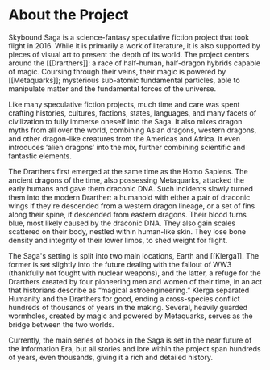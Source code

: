 # About the Project

Skybound Saga is a science-fantasy speculative fiction project that took flight in 2016. While it is primarily a work of literature, it is also supported by pieces of visual art to present the depth of its world. The project centers around the [[Drarthers]]: a race of half-human, half-dragon hybrids capable of magic. Coursing through their veins, their magic is powered by [[Metaquarks]]; mysterious sub-atomic fundamental particles, able to manipulate matter and the fundamental forces of the universe.

Like many speculative fiction projects, much time and care was spent crafting histories, cultures, factions, states, languages, and many facets of civilization to fully immerse oneself into the Saga. It also mixes dragon myths from all over the world, combining Asian dragons, western dragons, and other dragon-like creatures from the Americas and Africa. It even introduces ‘alien dragons’ into the mix, further combining scientific and fantastic elements.

The Drarthers first emerged at the same time as the Homo Sapiens. The ancient dragons of the time, also possessing Metaquarks, attacked the early humans and gave them draconic DNA. Such incidents slowly turned them into the modern Drarther: a humanoid with either a pair of draconic wings if they're descended from a western dragon lineage, or a set of fins along their spine, if descended from eastern dragons. Their blood turns blue, most likely caused by the draconic DNA. They also gain scales scattered on their body, nestled within human-like skin. They lose bone density and integrity of their lower limbs, to shed weight for flight.

The Saga's setting is split into two main locations, Earth and [[Klerga]]. The former is set slightly into the future dealing with the fallout of WW3 (thankfully not fought with nuclear weapons), and the latter, a refuge for the Drarthers created by four pioneering men and women of their time, in an act that historians describe as “magical astroengineering.” Klerga separated Humanity and the Drarthers for good, ending a cross-species conflict hundreds of thousands of years in the making. Several, heavily guarded wormholes, created by magic and powered by Metaquarks, serves as the bridge between the two worlds.


Currently, the main series of books in the Saga is set in the near future of the Information Era, but all stories and lore within the project span hundreds of years, even thousands, giving it a rich and detailed history.
